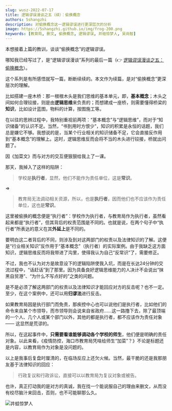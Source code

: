 ```yaml
---
slug: wusz-2022-07-17
title: 逻辑谬误漫谈之五（续）：偷换概念
authors: 5shangzhi
description: 对偷换概念这一逻辑谬误进行更深层次的分析
image: https://5shangzhi.github.io/img/frog-200.png
keywords: [教育局, 删文, 偷换概念, 逻辑谬误, 井蛙惊梦人, 吴尚智]
---
```


本想接着上篇的教训，谈谈“偷换概念”的逻辑谬误。

哪知我已经写过了，是“逻辑谬误漫谈”系列的最后一篇（👉 [逻辑谬误漫谈之五：偷换概念](https://mp.weixin.qq.com/s/ZZ0GeqinesCaylsJYCCWTQ)）。

这个系列是有所感悟就写一篇，断断续续的。本文作为续篇，是对“偷换概念”更深层次的理解。

比如搭建一座木桥：那一根根木头是我们思维的基本单元，即，**基本概念**；木头之间如何合理铰接，则是由**逻辑思维**来负责的；而想建成一座桥，则需要懂得桥梁的**知识**，比如设计蓝图，物料的计算，按图施工等。

在以往的思辨过程中，我特别重视前两项：“基本概念”与“逻辑思维”，而对于“知识储备”的认识不足。当然，“书到用时方恨少”，知识的积累是永恒的话题，我们总是嫌它不够。我想说的是，当某个行业相关的知识储备不足，它会直接反作用到“基本概念”的理解上。这时，逻辑思维反而会将不当的木头进行铰接，桥就出问题了。

因《加菜文》而与对方的交互便狠狠给我上了一课。

那天，我掉入了这样的陷阱：

> 学校是**执行者**，显然，他们不能作为责任单位，这是**常识**。

=>

> 教育局无法调动相关资源，所以，也是**执行者**，因而他们也不应该作为责任单位，这也是**常识**。

这里被偷换的概念便是“执行者”：学校作为执行者，与教育局作为执行者，虽然看起来都是“执行者”，但其背后的权责范围是不同的。也就是说，在两个句子中“执行者”所表达的意义在其**外延上**是不同的。

要明白这二者背后的不同，则涉及到对这两部门的权责以及法律知识的了解。这便是“行业相关知识”反作用于“基本概念”（执行者）的实际案例。由于我缺乏这方面知识，逻辑思维反而将我带进了沟里，使得我认为自己“反常识”了，需要修正。

不过，我也不认为对方是故意设下的逻辑陷阱使我入坑，而是在长达24分钟的交流过程中，“话赶话”到了那里。因为具备良好逻辑思维能力的人决计不会说出“抹黑自贸港”、“为什么不写点好的”之类的问题。

是不是必须了解这两部门的权责以及法律知识才能回应对方的反击呢？也不一定。至少，在这个案例中，还可以用**归谬法**进行反击。

如果教育局因是执行部门而免责，那疾控中心也可以说他们是执行者，比如他们的命令来自某个市领导，而市领导则会说来自省政府……这一路撸下去，除了最顶端的一个人、几个人或某个部门以外，其他的都是执行者，都不应该作为责任对象 —— 这显然是荒谬的。

所以，在这起事件中，**只需要看谁能够调动各个学校的师生**，他们便是明确的责任对象。以此来看，《疫情防控，海口市教育局凭啥给师生“加菜”？》不论是标题还是内容，以教育局作为对象是没问题的。

以上是我事后复盘时厘清的，在临场反应上还欠火候。当然，最干脆的还是我那朋友基于法律知识的回应：

> 行政复议和行政诉讼，直接可以以教育局为复议对象或被告。

也许，真正打动我的是对方的真诚，我在找一个能说服自己的理由来删文，从而没有绞尽脑汁来回击，否则，也不可能聊那么久。

![井蛙惊梦人](https://5shangzhi.github.io/img/frog.jpeg)
